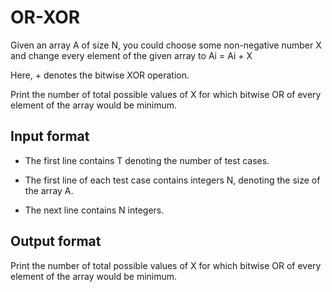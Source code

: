 # OR-XOR

Given an array A of size N, you could choose some non-negative number X and change every element of the given array to Ai = Ai + X

Here, + denotes the bitwise XOR operation.

Print the number of total possible values of X for which bitwise OR of every element of the array would be minimum.

## Input format

- The first line contains T denoting the number of test cases.

- The first line of each test case contains integers N, denoting the size of the array A.

- The next line contains N integers.

## Output format

Print the number of total possible values of X for which bitwise OR of every element of the array would be minimum.
